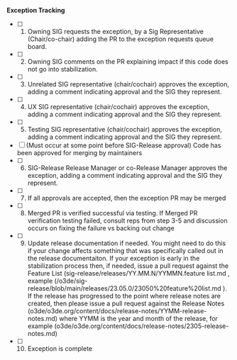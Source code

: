 **Exception Tracking**
- [ ] 1. Owning SIG requests the exception, by a Sig Representative (Chair/co-chair) adding the PR to the exception requests queue board.
- [ ] 2. Owning SIG comments on the PR explaining impact if this code does not go into stabilization.
- [ ] 3. Unrelated SIG representative (chair/cochair) approves the exception, adding a comment indicating approval and the SIG they represent.
- [ ] 4. UX SIG representative (chair/cochair) approves the exception, adding a comment indicating approval and the SIG they represent.
- [ ] 5. Testing SIG representative (chair/cochair) approves the exception, adding a comment indicating approval and the SIG they represent.
- [ ] (Must occur at some point before SIG-Release approval) Code has been approved for merging by maintainers
- [ ] 6. SIG-Release Release Manager or co-Release Manager approves the exception, adding a comment indicating approval and the SIG they represent.
- [ ] 7. If all approvals are accepted, then the exception PR may be merged
- [ ] 8. Merged PR is verified successful via testing. If Merged PR verification testing failed, consult reps from step 3-5 and discussion occurs on fixing the failure vs backing out change
- [ ] 9. Update release documentation if needed. You might need to do this if your change affects something that was specifically called out in the release documentaiton. If your exception is early in the stabilization process then, if needed, issue a pull request against the Feature List (sig-release/releases/YY.MM.N/YYMMN.feature list.md , example (/o3de/sig-release/blob/main/releases/23.05.0/23050%20feature%20list.md ). If the release has progressed to the point where release notes are created, then please issue a pull request against the Release Notes  (o3de/o3de.org/content/docs/release-notes/YYMM-release-notes.md) where YYMM is the year and month of the release, for example (o3de/o3de.org/content/docs/release-notes/2305-release-notes.md)
- [ ] 10. Exception is complete
